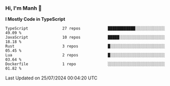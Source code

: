 ### Hi, I'm Manh 👋

<!--START_SECTION:waka-->
**I Mostly Code in TypeScript** 

```text
TypeScript               27 repos            ████████████░░░░░░░░░░░░░   49.09 % 
JavaScript               10 repos            █████░░░░░░░░░░░░░░░░░░░░   18.18 % 
Rust                     3 repos             █░░░░░░░░░░░░░░░░░░░░░░░░   05.45 % 
Lua                      2 repos             █░░░░░░░░░░░░░░░░░░░░░░░░   03.64 % 
Dockerfile               1 repo              ░░░░░░░░░░░░░░░░░░░░░░░░░   01.82 % 
```




 Last Updated on 25/07/2024 00:04:20 UTC
<!--END_SECTION:waka-->
